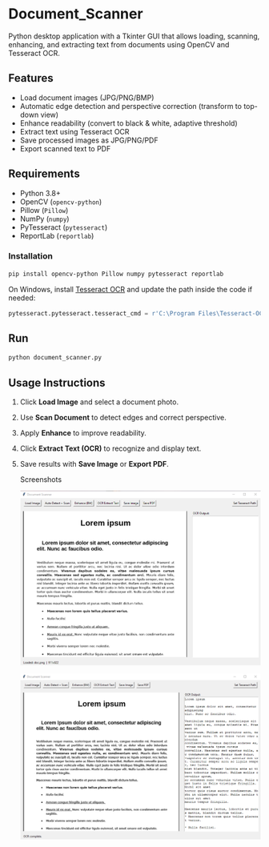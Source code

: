 # Document_Scanner
Python desktop application with a Tkinter GUI that allows loading, scanning, enhancing, and extracting  text from documents using OpenCV and Tesseract OCR.

## Features
- Load document images (JPG/PNG/BMP)
- Automatic edge detection and perspective correction (transform to top-down view)
- Enhance readability (convert to black & white, adaptive threshold)
- Extract text using Tesseract OCR
- Save processed images as JPG/PNG/PDF
- Export scanned text to PDF

## Requirements
- Python 3.8+
- OpenCV (`opencv-python`)
- Pillow (`Pillow`)
- NumPy (`numpy`)
- PyTesseract (`pytesseract`)
- ReportLab (`reportlab`)

### Installation
```bash
pip install opencv-python Pillow numpy pytesseract reportlab
```

On Windows, install [Tesseract OCR](https://github.com/tesseract-ocr/tesseract) and update the path inside the code if needed:
```python
pytesseract.pytesseract.tesseract_cmd = r'C:\Program Files\Tesseract-OCR\tesseract.exe'
```

## Run
```bash
python document_scanner.py
```

## Usage Instructions
1. Click **Load Image** and select a document photo.
2. Use **Scan Document** to detect edges and correct perspective.
3. Apply **Enhance** to improve readability.
4. Click **Extract Text (OCR)** to recognize and display text.
5. Save results with **Save Image** or **Export PDF**.

   Screenshots

   ![unu](unu.png)

   ![doi](doi.png)
